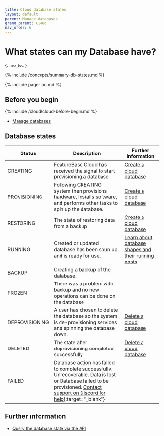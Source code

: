 ```yaml
---
title: Cloud database states
layout: default
parent: Manage databases
grand_parent: Cloud
nav_order: 6
---
```


# What states can my Database have?
{: .no_toc }

{% include /concepts/summary-db-states.md %}

{% include page-toc.md %}

## Before you begin

{% include /cloud/cloud-before-begin.md %}
* [Manage databases](/docs/cloud/cloud-databases/cloud-db-manage)

## Database states

| Status | Description | Further information |
|---|---|---|
| CREATING | FeatureBase Cloud has received the signal to start provisioning a database | [Create a cloud database](/docs/cloud/cloud-databases/cloud-db-create-custom) |
| PROVISIONING | Following CREATING, system then provisions hardware, installs software, and performs other tasks to spin up the database. | [Create a cloud database](/docs/cloud/cloud-databases/cloud-db-create-custom) |
| RESTORING | The state of restoring data from a backup | [Create a cloud database](/docs/cloud/cloud-databases/cloud-db-create-custom) |
| RUNNING |  Created or updated database has been spun up and is ready for use. | [Learn about database shapes and their running costs](/docs/cloud/cloud-databases/cloud-db-shape) |
| BACKUP |  Creating a backup of the database. |  |
| FROZEN | There was a problem with backup and no new operations can be done on the database |
| DEPROVISIONING |  A user has chosen to delete the database so the system is de-provisioning services and spinning the database down. | [Delete a cloud database](/docs/cloud/cloud-databases/cloud-db-delete) |
| DELETED |  The state after deprovisioning completed successfully | [Delete a cloud database](/docs/cloud/cloud-databases/cloud-db-delete) |
| FAILED | Database action has failed to complete successfully. Unrecoverable. Data is lost or Database failed to be provisioned. [Contact support on Discord for help](https://discord.com/invite/bSBYjDbUUb){:target="_blank"} |


## Further information

* [Query the database state via the API](https://api-docs-featurebase-cloud.redoc.ly/latest#operation/getDatabase)

